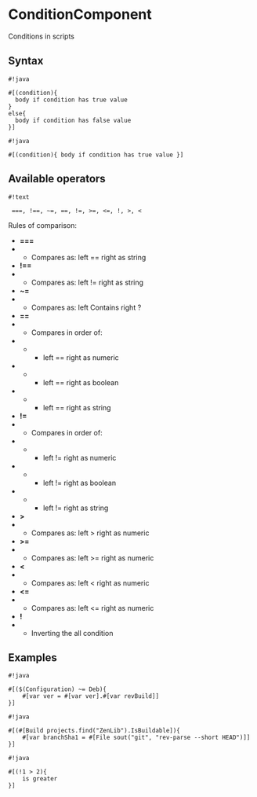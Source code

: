 # ConditionComponent #

Conditions in scripts

## Syntax ##

```
#!java

#[(condition){ 
  body if condition has true value
}
else{ 
  body if condition has false value
}]
```

```
#!java

#[(condition){ body if condition has true value }]
```


## Available operators ##

```
#!text

 ===, !==, ~=, ==, !=, >=, <=, !, >, < 
```
Rules of comparison:

* **===** 
*  * Compares as: left == right as string
* **!==**
* * Compares as: left != right as string
* **~=**
* * Compares as: left Contains right ?
* **==** 
* * Compares in order of: 
* * * left == right as numeric
* * * left == right as boolean
* * * left == right as string
* **!=** 
* * Compares in order of: 
* * * left != right as numeric
* * * left != right as boolean
* * * left != right as string
* **>**
* * Compares as: left > right as numeric
* **>=**
* * Compares as: left >= right as numeric
* **<**
* * Compares as: left < right as numeric
* **<=**
* * Compares as: left <= right as numeric
* **!**
* * Inverting the all condition

## Examples ##

```
#!java

#[($(Configuration) ~= Deb){
    #[var ver = #[var ver].#[var revBuild]]
}]
```

```
#!java

#[(#[Build projects.find("ZenLib").IsBuildable]){
    #[var branchSha1 = #[File sout("git", "rev-parse --short HEAD")]]
}]
```

```
#!java

#[(!1 > 2){
    is greater
}]
```

